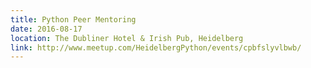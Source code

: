 ```yaml
---
title: Python Peer Mentoring
date: 2016-08-17
location: The Dubliner Hotel & Irish Pub, Heidelberg
link: http://www.meetup.com/HeidelbergPython/events/cpbfslyvlbwb/
---
```


